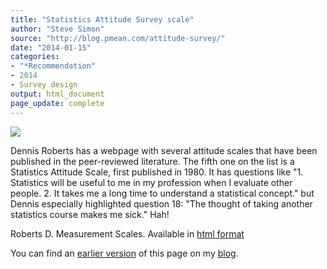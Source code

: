 ```yaml
---
title: "Statistics Attitude Survey scale"
author: "Steve Simon"
source: "http://blog.pmean.com/attitude-survey/"
date: "2014-01-15"
categories:
- "*Recommendation"
- 2014
- Survey design
output: html_document
page_update: complete
---
```


![](http://www.pmean.com/new-images/14/attitude-survey01.png)

<!---More--->

Dennis Roberts has a webpage with several attitude scales that have been published in the peer-reviewed literature. The fifth one on the list is a Statistics Attitude Scale, first published in 1980. It has questions like "1. Statistics will be useful to me in my profession when I evaluate other people. 2. It takes me a long time to understand a statistical concept." but Dennis especially highlighted question 18: "The thought of taking another statistics course makes me sick." Hah!

Roberts D. Measurement Scales. Available in [html format][rob1]

[rob1]: http://www.personal.psu.edu/users/d/m/dmr/testing/meas.htm

You can find an [earlier version][sim1] of this page on my [blog][sim2].

[sim1]: http://blog.pmean.com/attitude-survey/
[sim2]: http://blog.pmean.com